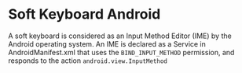 # Soft Keyboard Android
A soft keyboard is considered as an Input Method Editor (IME) by the Android operating system. An IME is declared as a Service in AndroidManifest.xml that uses the `BIND_INPUT_METHOD` permission, and responds to the action `android.view.InputMethod`
